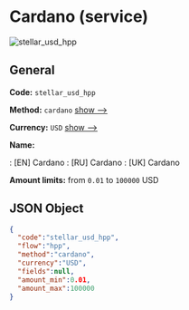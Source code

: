 
# Cardano (service) 
![stellar_usd_hpp](https://static.openfintech.io/payment_methods/stellar_usd_hpp/logo.svg?w=400&c=v0.59.26#w200)  

## General 
 
**Code:** `stellar_usd_hpp` 
 
**Method:** `cardano` 
 [show -->](/payment-methods/cardano/) 
 
**Currency:** `USD` [show -->](/currencies/USD/) 
 
**Name:** 
 
:	[EN] Cardano 
:	[RU] Cardano 
:	[UK] Cardano 
 
**Amount limits:** from `0.01` to `100000` USD 

## JSON Object 

```json
{
  "code":"stellar_usd_hpp",
  "flow":"hpp",
  "method":"cardano",
  "currency":"USD",
  "fields":null,
  "amount_min":0.01,
  "amount_max":100000
}
```  
